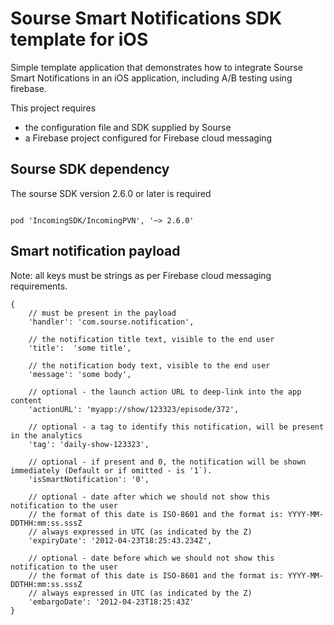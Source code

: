 Sourse Smart Notifications SDK template for iOS
===============================================

Simple template application that demonstrates how to integrate Sourse Smart Notifications in an iOS application, including A/B testing using firebase. 

This project requires
- the configuration file and SDK supplied by Sourse
- a Firebase project configured for Firebase cloud messaging


## Sourse SDK dependency

The sourse SDK version 2.6.0 or later is required

```

pod 'IncomingSDK/IncomingPVN', '~> 2.6.0'

```

## Smart notification payload

Note: all keys must be strings as per Firebase cloud messaging requirements. 

```
{
    // must be present in the payload
    'handler': 'com.sourse.notification',

    // the notification title text, visible to the end user
    'title':  'some title',

    // the notification body text, visible to the end user
    'message': 'some body', 

    // optional - the launch action URL to deep-link into the app content
    'actionURL': 'myapp://show/123323/episode/372',

    // optional - a tag to identify this notification, will be present in the analytics
    'tag': 'daily-show-123323',

    // optional - if present and 0, the notification will be shown immediately (Default or if omitted - is '1`).
    'isSmartNotification': '0',

    // optional - date after which we should not show this notification to the user
	// the format of this date is ISO-8601 and the format is: YYYY-MM-DDTHH:mm:ss.sssZ
	// always expressed in UTC (as indicated by the Z)
    'expiryDate': '2012-04-23T18:25:43.234Z',
    
    // optional - date before which we should not show this notification to the user
	// the format of this date is ISO-8601 and the format is: YYYY-MM-DDTHH:mm:ss.sssZ
	// always expressed in UTC (as indicated by the Z)
    'embargoDate': '2012-04-23T18:25:43Z'
}
```